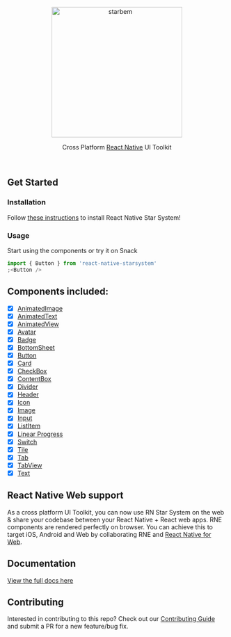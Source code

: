 <p align="center">
  <a href="https://starbem.app/">
    <img alt="starbem" src="https://starbem-site-cms.s3.amazonaws.com/images/Starbem_logo_b001241faf.png" width="300">
  </a>
</p>

<p align="center">
  Cross Platform <a href="https://reactnative.dev">React Native</a> UI Toolkit
</p>

<br />

<!-- ![React Native StarSystem UI Toolkit](https://user-images.githubusercontent.com/5962998/37248832-a7060286-24b1-11e8-94a8-847ab6ded4ec.png) -->

## Get Started

### Installation

Follow
[these instructions](https://starsystem.starbem.app)
to install React Native Star System!

### Usage

Start using the components or try it on Snack

```js
import { Button } from 'react-native-starsystem'
;<Button />
```

## Components included:

- [x] [AnimatedImage](https://starsystem.starbem.app/docs/AnimatedImage)
- [x] [AnimatedText](https://starsystem.starbem.app/docs/AnimatedText)
- [x] [AnimatedView](https://starsystem.starbem.app/docs/AnimatedView)
- [x] [Avatar](https://starsystem.starbem.app/docs/avatar)
- [x] [Badge](https://starsystem.starbem.app/docs/badge)
- [x] [BottomSheet](https://starsystem.starbem.app/docs/bottomsheet)
- [x] [Button](https://starsystem.starbem.app/docs/button)
- [x] [Card](https://starsystem.starbem.app/docs/card)
- [x] [CheckBox](https://starsystem.starbem.app/docs/checkbox)
- [x] [ContentBox](https://starsystem.starbem.app/docs/contentBox)
- [x] [Divider](https://starsystem.starbem.app/docs/divider)
- [x] [Header](https://starsystem.starbem.app/docs/header)
- [x] [Icon](https://starsystem.starbem.app/docs/icon)
- [x] [Image](https://starsystem.starbem.app/docs/image)
- [x] [Input](https://starsystem.starbem.app/docs/input)
- [x] [ListItem](https://starsystem.starbem.app/docs/listitem)
- [x] [Linear Progress](https://starsystem.starbem.app/docs/linearProgress)
- [x] [Switch](https://starsystem.starbem.app/docs/switch)
- [x] [Tile](https://starsystem.starbem.app/docs/tile)
- [x] [Tab](https://starsystem.starbem.app/docs/tab)
- [x] [TabView](https://starsystem.starbem.app/docs/tab#tabview)
- [x] [Text](https://starsystem.starbem.app/docs/text)

## React Native Web support

As a cross platform UI Toolkit, you can now use RN Star System on the web & share your codebase between your React Native + React web apps. RNE components are rendered perfectly on browser. You can achieve this to target iOS, Android and Web by collaborating RNE and [React Native for Web](https://github.com/necolas/react-native-web).

## Documentation

[View the full docs here](https://starsystem.starbem.app/docs/overview)

## Contributing

Interested in contributing to this repo? Check out our
[Contributing Guide](https://starsystem.starbem.app/docs/contributing)
and submit a PR for a new feature/bug fix.
